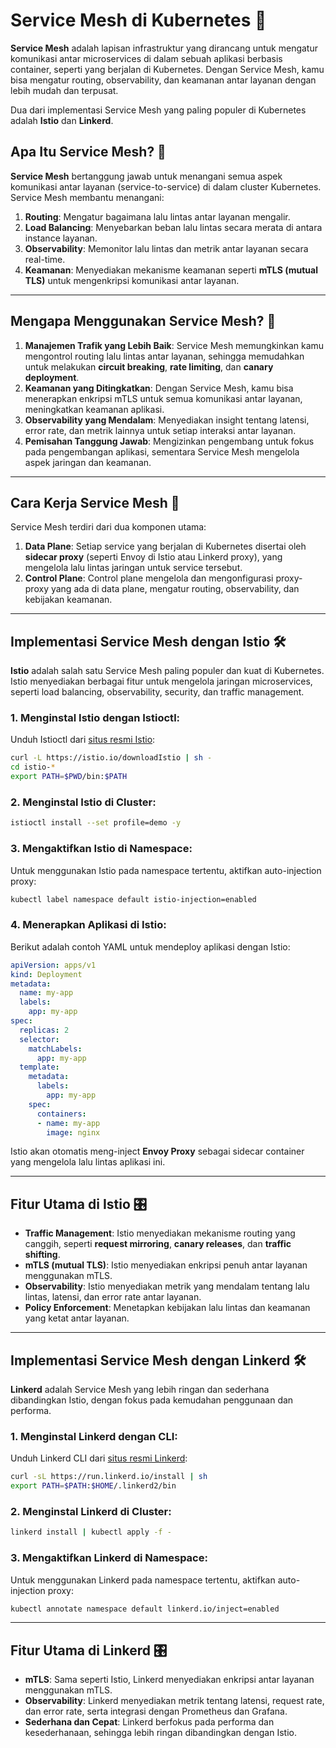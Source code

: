 
# Service Mesh di Kubernetes 🔗

**Service Mesh** adalah lapisan infrastruktur yang dirancang untuk mengatur komunikasi antar microservices di dalam sebuah aplikasi berbasis container, seperti yang berjalan di Kubernetes. Dengan Service Mesh, kamu bisa mengatur routing, observability, dan keamanan antar layanan dengan lebih mudah dan terpusat.

Dua dari implementasi Service Mesh yang paling populer di Kubernetes adalah **Istio** dan **Linkerd**.

## Apa Itu Service Mesh? 🤔

**Service Mesh** bertanggung jawab untuk menangani semua aspek komunikasi antar layanan (service-to-service) di dalam cluster Kubernetes. Service Mesh membantu menangani:
1. **Routing**: Mengatur bagaimana lalu lintas antar layanan mengalir.
2. **Load Balancing**: Menyebarkan beban lalu lintas secara merata di antara instance layanan.
3. **Observability**: Memonitor lalu lintas dan metrik antar layanan secara real-time.
4. **Keamanan**: Menyediakan mekanisme keamanan seperti **mTLS (mutual TLS)** untuk mengenkripsi komunikasi antar layanan.

---

## Mengapa Menggunakan Service Mesh? 🔧

1. **Manajemen Trafik yang Lebih Baik**: Service Mesh memungkinkan kamu mengontrol routing lalu lintas antar layanan, sehingga memudahkan untuk melakukan **circuit breaking**, **rate limiting**, dan **canary deployment**.
2. **Keamanan yang Ditingkatkan**: Dengan Service Mesh, kamu bisa menerapkan enkripsi mTLS untuk semua komunikasi antar layanan, meningkatkan keamanan aplikasi.
3. **Observability yang Mendalam**: Menyediakan insight tentang latensi, error rate, dan metrik lainnya untuk setiap interaksi antar layanan.
4. **Pemisahan Tanggung Jawab**: Mengizinkan pengembang untuk fokus pada pengembangan aplikasi, sementara Service Mesh mengelola aspek jaringan dan keamanan.

---

## Cara Kerja Service Mesh 🔄

Service Mesh terdiri dari dua komponen utama:
1. **Data Plane**: Setiap service yang berjalan di Kubernetes disertai oleh **sidecar proxy** (seperti Envoy di Istio atau Linkerd proxy), yang mengelola lalu lintas jaringan untuk service tersebut.
2. **Control Plane**: Control plane mengelola dan mengonfigurasi proxy-proxy yang ada di data plane, mengatur routing, observability, dan kebijakan keamanan.

---

## Implementasi Service Mesh dengan Istio 🛠️

**Istio** adalah salah satu Service Mesh paling populer dan kuat di Kubernetes. Istio menyediakan berbagai fitur untuk mengelola jaringan microservices, seperti load balancing, observability, security, dan traffic management.

### 1. Menginstal Istio dengan Istioctl:
Unduh Istioctl dari [situs resmi Istio](https://istio.io/):
```bash
curl -L https://istio.io/downloadIstio | sh -
cd istio-*
export PATH=$PWD/bin:$PATH
```

### 2. Menginstal Istio di Cluster:
```bash
istioctl install --set profile=demo -y
```

### 3. Mengaktifkan Istio di Namespace:
Untuk menggunakan Istio pada namespace tertentu, aktifkan auto-injection proxy:
```bash
kubectl label namespace default istio-injection=enabled
```

### 4. Menerapkan Aplikasi di Istio:
Berikut adalah contoh YAML untuk mendeploy aplikasi dengan Istio:
```yaml
apiVersion: apps/v1
kind: Deployment
metadata:
  name: my-app
  labels:
    app: my-app
spec:
  replicas: 2
  selector:
    matchLabels:
      app: my-app
  template:
    metadata:
      labels:
        app: my-app
    spec:
      containers:
      - name: my-app
        image: nginx
```

Istio akan otomatis meng-inject **Envoy Proxy** sebagai sidecar container yang mengelola lalu lintas aplikasi ini.

---

## Fitur Utama di Istio 🎛️

- **Traffic Management**: Istio menyediakan mekanisme routing yang canggih, seperti **request mirroring**, **canary releases**, dan **traffic shifting**.
- **mTLS (mutual TLS)**: Istio menyediakan enkripsi penuh antar layanan menggunakan mTLS.
- **Observability**: Istio menyediakan metrik yang mendalam tentang lalu lintas, latensi, dan error rate antar layanan.
- **Policy Enforcement**: Menetapkan kebijakan lalu lintas dan keamanan yang ketat antar layanan.

---

## Implementasi Service Mesh dengan Linkerd 🛠️

**Linkerd** adalah Service Mesh yang lebih ringan dan sederhana dibandingkan Istio, dengan fokus pada kemudahan penggunaan dan performa.

### 1. Menginstal Linkerd dengan CLI:
Unduh Linkerd CLI dari [situs resmi Linkerd](https://linkerd.io/):
```bash
curl -sL https://run.linkerd.io/install | sh
export PATH=$PATH:$HOME/.linkerd2/bin
```

### 2. Menginstal Linkerd di Cluster:
```bash
linkerd install | kubectl apply -f -
```

### 3. Mengaktifkan Linkerd di Namespace:
Untuk menggunakan Linkerd pada namespace tertentu, aktifkan auto-injection proxy:
```bash
kubectl annotate namespace default linkerd.io/inject=enabled
```

---

## Fitur Utama di Linkerd 🎛️

- **mTLS**: Sama seperti Istio, Linkerd menyediakan enkripsi antar layanan menggunakan mTLS.
- **Observability**: Linkerd menyediakan metrik tentang latensi, request rate, dan error rate, serta integrasi dengan Prometheus dan Grafana.
- **Sederhana dan Cepat**: Linkerd berfokus pada performa dan kesederhanaan, sehingga lebih ringan dibandingkan dengan Istio.
